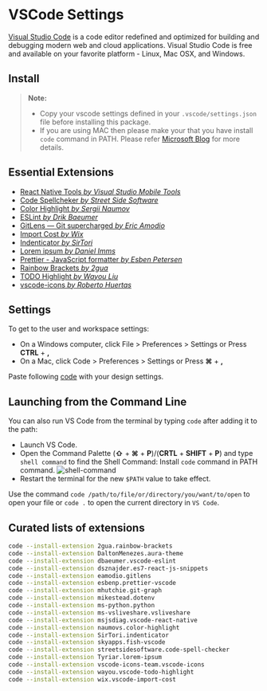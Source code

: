 # VSCode Settings

[Visual Studio Code](https://code.visualstudio.com/) is a code editor redefined and optimized for building and debugging modern web and cloud applications. Visual Studio Code is free and available on your favorite platform - Linux, Mac OSX, and Windows.

## Install

> **Note:**
>
> -   Copy your vscode settings defined in your `.vscode/settings.json` file before installing this package.
> -   If you are using MAC then please make your that you have install `code` command in PATH. Please refer [Microsoft Blog](https://code.visualstudio.com/docs/setup/mac#_launching-from-the-command-line) for more details.

## Essential Extensions

-   [React Native Tools _by Visual Studio Mobile Tools_](https://marketplace.visualstudio.com/items?itemName=vsmobile.vscode-react-native)
-   [Code Spellcheker _by Street Side Software_](https://marketplace.visualstudio.com/items?itemName=streetsidesoftware.code-spell-checker)
-   [Color Highlight _by Sergii Naumov_](https://marketplace.visualstudio.com/items?itemName=naumovs.color-highlight)
-   [ESLint _by Drik Baeumer_](https://marketplace.visualstudio.com/items?itemName=dbaeumer.vscode-eslint)
-   [GitLens — Git supercharged _by Eric Amodio_](https://marketplace.visualstudio.com/items?itemName=eamodio.gitlens)
-   [Import Cost _by Wix_](https://marketplace.visualstudio.com/items?itemName=wix.vscode-import-cost)
-   [Indenticator _by SirTori_](https://marketplace.visualstudio.com/items?itemName=SirTori.indenticator)
-   [Lorem ipsum _by Daniel Imms_](https://marketplace.visualstudio.com/items?itemName=Tyriar.lorem-ipsum)
-   [Prettier - JavaScript formatter _by Esben Petersen_](https://marketplace.visualstudio.com/items?itemName=esbenp.prettier-vscode)
-   [Rainbow Brackets _by 2gua_](https://marketplace.visualstudio.com/items?itemName=2gua.rainbow-brackets)
-   [TODO Highlight _by Wayou Liu_](https://marketplace.visualstudio.com/items?itemName=wayou.vscode-todo-highlight)
-   [vscode-icons _by Roberto Huertas_](https://marketplace.visualstudio.com/items?itemName=robertohuertasm.vscode-icons)

## Settings

To get to the user and workspace settings:

-   On a Windows computer, click File > Preferences > Settings or Press **CTRL** + **,**
-   On a Mac, click Code > Preferences > Settings or Press **⌘** + **,**

Paste following [code](.vscode/settings.json) with your design settings.

## Launching from the Command Line

You can also run VS Code from the terminal by typing `code` after adding it to the path:

-   Launch VS Code.
-   Open the Command Palette (**⇧** + **⌘** + **P**)/(**CRTL** + **SHIFT** + **P**) and type `shell command` to find the Shell Command: Install `code` command in PATH command.
    ![shell-command](https://user-images.githubusercontent.com/963765/34649812-016b6834-f3d8-11e7-9ba9-c262bebf2837.png)
-   Restart the terminal for the new `$PATH` value to take effect.

Use the command `code /path/to/file/or/directory/you/want/to/open` to open your file or `code .` to open the current directory in `VS Code`.

## Curated lists of extensions

```bash
code --install-extension 2gua.rainbow-brackets
code --install-extension DaltonMenezes.aura-theme
code --install-extension dbaeumer.vscode-eslint
code --install-extension dsznajder.es7-react-js-snippets
code --install-extension eamodio.gitlens
code --install-extension esbenp.prettier-vscode
code --install-extension mhutchie.git-graph
code --install-extension mikestead.dotenv
code --install-extension ms-python.python
code --install-extension ms-vsliveshare.vsliveshare
code --install-extension msjsdiag.vscode-react-native
code --install-extension naumovs.color-highlight
code --install-extension SirTori.indenticator
code --install-extension skyapps.fish-vscode
code --install-extension streetsidesoftware.code-spell-checker
code --install-extension Tyriar.lorem-ipsum
code --install-extension vscode-icons-team.vscode-icons
code --install-extension wayou.vscode-todo-highlight
code --install-extension wix.vscode-import-cost
```
